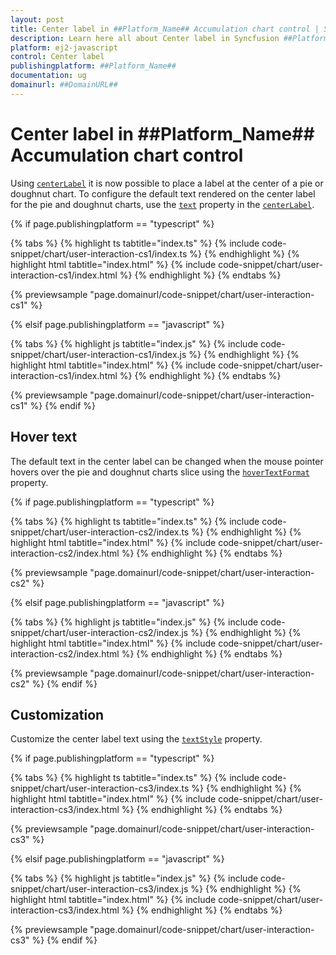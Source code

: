 ```yaml
---
layout: post
title: Center label in ##Platform_Name## Accumulation chart control | Syncfusion
description: Learn here all about Center label in Syncfusion ##Platform_Name## Accumulation chart control of Syncfusion Essential JS 2 and more.
platform: ej2-javascript
control: Center label 
publishingplatform: ##Platform_Name##
documentation: ug
domainurl: ##DomainURL##
---
```


# Center label in ##Platform_Name## Accumulation chart control

Using [`centerLabel`](../api/accumulation-chart/centerLabel) it is now possible to place a label at the center of a pie or doughnut chart. To configure the default text rendered on the center label for the pie and doughnut charts, use the [`text`](../api/accumulation-chart/centerLabel/#text) property in the [`centerLabel`](../api/accumulation-chart/centerLabel).

{% if page.publishingplatform == "typescript" %}

 {% tabs %}
{% highlight ts tabtitle="index.ts" %}
{% include code-snippet/chart/user-interaction-cs1/index.ts %}
{% endhighlight %}
{% highlight html tabtitle="index.html" %}
{% include code-snippet/chart/user-interaction-cs1/index.html %}
{% endhighlight %}
{% endtabs %}
        
{% previewsample "page.domainurl/code-snippet/chart/user-interaction-cs1" %}

{% elsif page.publishingplatform == "javascript" %}

{% tabs %}
{% highlight js tabtitle="index.js" %}
{% include code-snippet/chart/user-interaction-cs1/index.js %}
{% endhighlight %}
{% highlight html tabtitle="index.html" %}
{% include code-snippet/chart/user-interaction-cs1/index.html %}
{% endhighlight %}
{% endtabs %}

{% previewsample "page.domainurl/code-snippet/chart/user-interaction-cs1" %}
{% endif %}

## Hover text

The default text in the center label can be changed when the mouse pointer hovers over the pie and doughnut charts slice using the [`hoverTextFormat`](../api/accumulation-chart/centerLabel/#hovertextformat) property.

{% if page.publishingplatform == "typescript" %}

 {% tabs %}
{% highlight ts tabtitle="index.ts" %}
{% include code-snippet/chart/user-interaction-cs2/index.ts %}
{% endhighlight %}
{% highlight html tabtitle="index.html" %}
{% include code-snippet/chart/user-interaction-cs2/index.html %}
{% endhighlight %}
{% endtabs %}
        
{% previewsample "page.domainurl/code-snippet/chart/user-interaction-cs2" %}

{% elsif page.publishingplatform == "javascript" %}

{% tabs %}
{% highlight js tabtitle="index.js" %}
{% include code-snippet/chart/user-interaction-cs2/index.js %}
{% endhighlight %}
{% highlight html tabtitle="index.html" %}
{% include code-snippet/chart/user-interaction-cs2/index.html %}
{% endhighlight %}
{% endtabs %}

{% previewsample "page.domainurl/code-snippet/chart/user-interaction-cs2" %}
{% endif %}

## Customization

Customize the center label text using the [`textStyle`](../api/accumulation-chart/centerLabel/#textstyle) property.

{% if page.publishingplatform == "typescript" %}

 {% tabs %}
{% highlight ts tabtitle="index.ts" %}
{% include code-snippet/chart/user-interaction-cs3/index.ts %}
{% endhighlight %}
{% highlight html tabtitle="index.html" %}
{% include code-snippet/chart/user-interaction-cs3/index.html %}
{% endhighlight %}
{% endtabs %}
        
{% previewsample "page.domainurl/code-snippet/chart/user-interaction-cs3" %}

{% elsif page.publishingplatform == "javascript" %}

{% tabs %}
{% highlight js tabtitle="index.js" %}
{% include code-snippet/chart/user-interaction-cs3/index.js %}
{% endhighlight %}
{% highlight html tabtitle="index.html" %}
{% include code-snippet/chart/user-interaction-cs3/index.html %}
{% endhighlight %}
{% endtabs %}

{% previewsample "page.domainurl/code-snippet/chart/user-interaction-cs3" %}
{% endif %}
